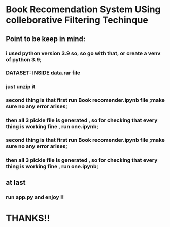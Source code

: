 # Book Recomendation System  USing colleborative Filtering Techinque

## Point to be keep in mind:
### i used python version 3.9 so, so go with that, or create a venv of python 3.9;

### DATASET: INSIDE data.rar file
### just unzip it
### second thing is that first run Book recomender.ipynb file ;make sure no any error arises;
### then all 3 pickle file is generated , so for checking that every thing is working fine , run one.ipynb;



### second thing is that first run Book recomender.ipynb file ;make sure no any error arises;
### then all 3 pickle file is generated , so for checking that every thing is working fine , run one.ipynb;


## at last 
### run app.py and enjoy !!

# THANKS!!
